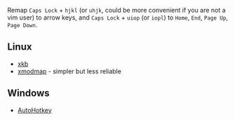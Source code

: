 Remap `Caps Lock` + `hjkl` (or `uhjk`, could be more convenient if you are not a vim user) to arrow keys, and `Caps Lock` + `uiop` (or `iopl`) to `Home`, `End`, `Page Up`, `Page Down`.

## Linux

- [xkb](/linux/xkb)
- [xmodmap](/linux/xmodmap) - simpler but less reliable

## Windows

- [AutoHotkey](/windows/autohotkey)

